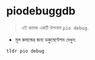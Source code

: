 # piodebuggdb

> এই কমান্ড একটি উপনাম `pio debug`.

- মূল কমান্ডের জন্য ডকুমেন্টেশন দেখুন:

`tldr pio debug`
